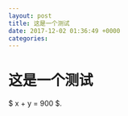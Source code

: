 ```yaml
---
layout: post
title: 这是一个测试
date: 2017-12-02 01:36:49 +0000
categories: 
---
```


# 这是一个测试

$ x + y = 900 $. 

